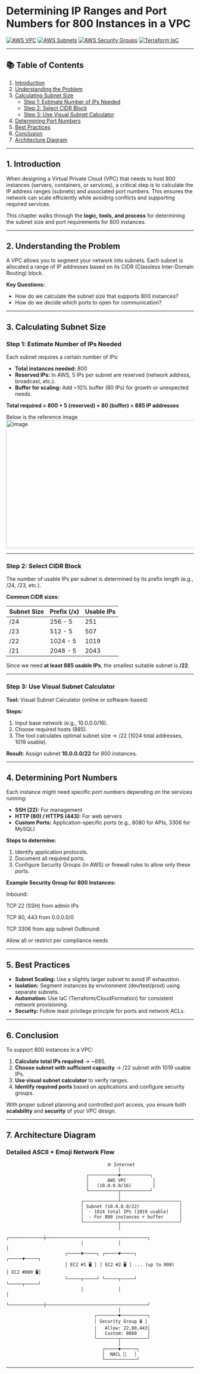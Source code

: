 # Determining IP Ranges and Port Numbers for 800 Instances in a VPC  

[![AWS VPC](https://img.shields.io/badge/AWS-VPC-orange?logo=amazon-aws)](https://docs.aws.amazon.com/vpc/latest/userguide/what-is-amazon-vpc.html)
[![AWS Subnets](https://img.shields.io/badge/AWS-Subnets-blue?logo=amazon-aws)](https://docs.aws.amazon.com/vpc/latest/userguide/VPC_Subnets.html)
[![AWS Security Groups](https://img.shields.io/badge/AWS-Security%20Groups-green?logo=amazon-aws)](https://docs.aws.amazon.com/vpc/latest/userguide/VPC_SecurityGroups.html)
[![Terraform IaC](https://img.shields.io/badge/Terraform-IaC-purple?logo=terraform)](https://developer.hashicorp.com/terraform/docs)

---

## 📚 Table of Contents  

1. [Introduction](#1-introduction)  
2. [Understanding the Problem](#2-understanding-the-problem)  
3. [Calculating Subnet Size](#3-calculating-subnet-size)  
   - [Step 1: Estimate Number of IPs Needed](#step-1-estimate-number-of-ips-needed)  
   - [Step 2: Select CIDR Block](#step-2-select-cidr-block)  
   - [Step 3: Use Visual Subnet Calculator](#step-3-use-visual-subnet-calculator)  
4. [Determining Port Numbers](#4-determining-port-numbers)  
5. [Best Practices](#5-best-practices)  
6. [Conclusion](#6-conclusion)  
7. [Architecture Diagram](#7-architecture-diagram)  

---

## 1. Introduction  

When designing a Virtual Private Cloud (VPC) that needs to host 800 instances (servers, containers, or services), a critical step is to calculate the IP address ranges (subnets) and associated port numbers. This ensures the network can scale efficiently while avoiding conflicts and supporting required services.  

This chapter walks through the **logic, tools, and process** for determining the subnet size and port requirements for 800 instances. 



---

## 2. Understanding the Problem  

A VPC allows you to segment your network into subnets. Each subnet is allocated a range of IP addresses based on its CIDR (Classless Inter-Domain Routing) block.  

**Key Questions:**  

- How do we calculate the subnet size that supports 800 instances?  
- How do we decide which ports to open for communication?  

---

## 3. Calculating Subnet Size  

### Step 1: Estimate Number of IPs Needed  

Each subnet requires a certain number of IPs:  
- **Total instances needed:** 800  
- **Reserved IPs:** In AWS, 5 IPs per subnet are reserved (network address, broadcast, etc.).  
- **Buffer for scaling:** Add ~10% buffer (80 IPs) for growth or unexpected needs.  

**Total required = 800 + 5 (reserved) + 80 (buffer) = 885 IP addresses**  

Below is the reference image
<img width="1195" height="343" alt="image" src="https://github.com/user-attachments/assets/8c3cb88f-1160-4692-8844-e16cb0b50056" />

---

### Step 2: Select CIDR Block  

The number of usable IPs per subnet is determined by its prefix length (e.g., /24, /23, etc.).  

**Common CIDR sizes:**  

| Subnet Size | Prefix (/x) | Usable IPs |
|-------------|--------------|-------------|
| /24         | 256 - 5      | 251         |
| /23         | 512 - 5      | 507         |
| /22         | 1024 - 5     | 1019        |
| /21         | 2048 - 5     | 2043        |

Since we need **at least 885 usable IPs**, the smallest suitable subnet is **/22**.  

---

### Step 3: Use Visual Subnet Calculator  

**Tool:** Visual Subnet Calculator (online or software-based)  

**Steps:**  
1. Input base network (e.g., 10.0.0.0/16).  
2. Choose required hosts (885).  
3. The tool calculates optimal subnet size → /22 (1024 total addresses, 1019 usable).  

**Result:** Assign subnet **10.0.0.0/22** for 800 instances.  

---

## 4. Determining Port Numbers  

Each instance might need specific port numbers depending on the services running:  
- **SSH (22):** For management  
- **HTTP (80) / HTTPS (443):** For web servers  
- **Custom Ports:** Application-specific ports (e.g., 8080 for APIs, 3306 for MySQL)  

**Steps to determine:**  
1. Identify application protocols.  
2. Document all required ports.  
3. Configure Security Groups (in AWS) or firewall rules to allow only these ports.  

**Example Security Group for 800 Instances:**  

Inbound:

TCP 22 (SSH) from admin IPs

TCP 80, 443 from 0.0.0.0/0

TCP 3306 from app subnet
Outbound:

Allow all or restrict per compliance needs

---

## 5. Best Practices  

- **Subnet Scaling:** Use a slightly larger subnet to avoid IP exhaustion.  
- **Isolation:** Segment instances by environment (dev/test/prod) using separate subnets.  
- **Automation:** Use IaC (Terraform/CloudFormation) for consistent network provisioning.  
- **Security:** Follow least privilege principle for ports and network ACLs.  

---

## 6. Conclusion  

To support 800 instances in a VPC:  
1. **Calculate total IPs required** → ~885.  
2. **Choose subnet with sufficient capacity** → /22 subnet with 1019 usable IPs.  
3. **Use visual subnet calculator** to verify ranges.  
4. **Identify required ports** based on applications and configure security groups.  

With proper subnet planning and controlled port access, you ensure both **scalability** and **security** of your VPC design.  

---

## 7. Architecture Diagram  

### **Detailed ASCII + Emoji Network Flow**

                                          🌐 Internet
                                              │
                                  ┌───────────▼───────────┐
                                  │       AWS VPC          │
                                  │   (10.0.0.0/16)        │
                                  └───────────┬───────────┘
                                              │
                                ┌─────────────┴──────────────────────┐
                                │ Subnet (10.0.0.0/22)               │
                                │  - 1024 total IPs (1019 usable)    │
                                │  - For 800 instances + buffer      │
                                └─────────────┬──────────────────────┘
                                              │
                                ┌─────────────┼──────────────────────────────────────┐
                                │             │                                      │
                          ┌─────▼─────┐ ┌─────▼─────┐                         ┌─────▼─────┐
                          │ EC2 #1 🖥 │ │ EC2 #2 🖥 │ ... (up to 800)         │ EC2 #800 🖥│
                          └─────┬─────┘ └─────┬─────┘                         └─────┬─────┘
                                │             │                                      │
                                └─────────────┼──────────────────────────────────────┘
                                              │
                                     ┌────────▼──────────┐
                                     │ Security Group 🔒 │
                                     │   Allow: 22,80,443│
                                     │   Custom: 8080    │
                                     └────────┬──────────┘
                                              │
                                        ┌─────▼──────┐
                                        │  NACL 🚧   │
                                        └────────────┘

---

